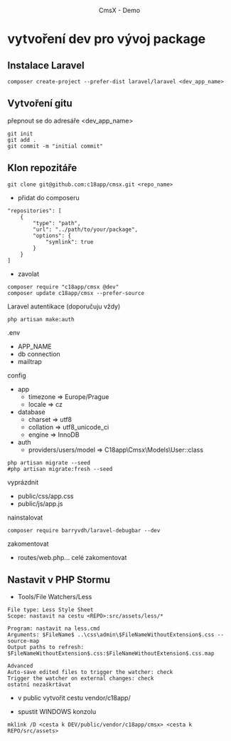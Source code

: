 <p align="center">CmsX - Demo</p>

# vytvoření dev pro vývoj package

## Instalace Laravel

```
composer create-project --prefer-dist laravel/laravel <dev_app_name>
```

## Vytvoření gitu

přepnout se do adresáře <dev_app_name>
```
git init
git add .
git commit -m "initial commit"
```

## Klon repozitáře

```
git clone git@github.com:c18app/cmsx.git <repo_name>
```

- přidat do composeru
```
"repositories": [
    {
        "type": "path",
        "url": "../path/to/your/package",
        "options": {
            "symlink": true
        }
    }
]
```
- zavolat
```
composer require "c18app/cmsx @dev"
composer update c18app/cmsx --prefer-source
```
Laravel autentikace (doporučuju vždy)
```
php artisan make:auth
```
.env
- APP_NAME
- db connection
- mailtrap

config
- app
    - timezone => Europe/Prague
    - locale => cz
- database
    - charset => utf8
    - collation => utf8_unicode_ci
    - engine => InnoDB
- auth
    - providers/users/model => C18app\Cmsx\Models\User::class    

```
php artisan migrate --seed
#php artisan migrate:fresh --seed
```
vyprázdnit
- public/css/app.css
- public/js/app.js

nainstalovat
```
composer require barryvdh/laravel-debugbar --dev
```

zakomentovat
- routes/web.php... celé zakomentovat

## Nastavit v PHP Stormu

- Tools/File Watchers/Less

```
File type: Less Style Sheet
Scope: nastavit na cestu <REPO>:src/assets/less/*

Program: nastavit na less.cmd
Arguments: $FileName$ ..\css\admin\$FileNameWithoutExtension$.css --source-map
Output paths to refresh: $FileNameWithoutExtension$.css:$FileNameWithoutExtension$.css.map

Advanced
Auto-save edited files to trigger the watcher: check
Trigger the watcher on external changes: check
ostatní nezaškrtávat
```

- v public vytvořit cestu vendor/c18app/

- spustit WINDOWS konzolu
```
mklink /D <cesta k DEV/public/vendor/c18app/cmsx> <cesta k REPO/src/assets>
```

